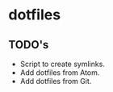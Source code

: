 dotfiles
========

TODO's
------
* Script to create symlinks.
* Add dotfiles from Atom.
* Add dotfiles from Git.
